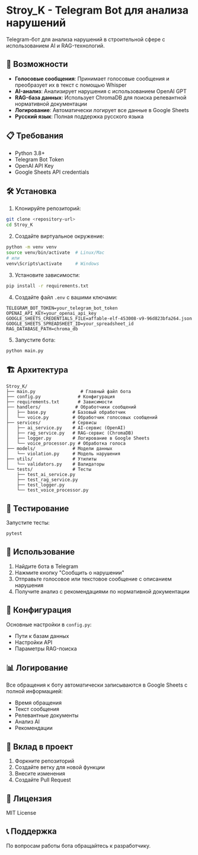 # Stroy_K - Telegram Bot для анализа нарушений

Telegram-бот для анализа нарушений в строительной сфере с использованием AI и RAG-технологий.

## 🚀 Возможности

- **Голосовые сообщения**: Принимает голосовые сообщения и преобразует их в текст с помощью Whisper
- **AI-анализ**: Анализирует нарушения с использованием OpenAI GPT
- **RAG-база данных**: Использует ChromaDB для поиска релевантной нормативной документации
- **Логирование**: Автоматически логирует все данные в Google Sheets
- **Русский язык**: Полная поддержка русского языка

## 📋 Требования

- Python 3.8+
- Telegram Bot Token
- OpenAI API Key
- Google Sheets API credentials

## 🛠 Установка

1. Клонируйте репозиторий:
```bash
git clone <repository-url>
cd Stroy_K
```

2. Создайте виртуальное окружение:
```bash
python -m venv venv
source venv/bin/activate  # Linux/Mac
# или
venv\Scripts\activate     # Windows
```

3. Установите зависимости:
```bash
pip install -r requirements.txt
```

4. Создайте файл `.env` с вашими ключами:
```env
TELEGRAM_BOT_TOKEN=your_telegram_bot_token
OPENAI_API_KEY=your_openai_api_key
GOOGLE_SHEETS_CREDENTIALS_FILE=affable-elf-453008-v9-96d823bfa264.json
GOOGLE_SHEETS_SPREADSHEET_ID=your_spreadsheet_id
RAG_DATABASE_PATH=chroma_db
```

5. Запустите бота:
```bash
python main.py
```

## 🏗 Архитектура

```
Stroy_K/
├── main.py                 # Главный файл бота
├── config.py              # Конфигурация
├── requirements.txt       # Зависимости
├── handlers/             # Обработчики сообщений
│   ├── base.py          # Базовый обработчик
│   └── voice.py         # Обработчик голосовых сообщений
├── services/            # Сервисы
│   ├── ai_service.py    # AI-сервис (OpenAI)
│   ├── rag_service.py   # RAG-сервис (ChromaDB)
│   ├── logger.py        # Логирование в Google Sheets
│   └── voice_processor.py # Обработка голоса
├── models/              # Модели данных
│   └── violation.py     # Модель нарушения
├── utils/               # Утилиты
│   └── validators.py    # Валидаторы
└── tests/               # Тесты
    ├── test_ai_service.py
    ├── test_rag_service.py
    ├── test_logger.py
    └── test_voice_processor.py
```

## 🧪 Тестирование

Запустите тесты:
```bash
pytest
```

## 📝 Использование

1. Найдите бота в Telegram
2. Нажмите кнопку "Сообщить о нарушении"
3. Отправьте голосовое или текстовое сообщение с описанием нарушения
4. Получите анализ с рекомендациями по нормативной документации

## 🔧 Конфигурация

Основные настройки в `config.py`:
- Пути к базам данных
- Настройки API
- Параметры RAG-поиска

## 📊 Логирование

Все обращения к боту автоматически записываются в Google Sheets с полной информацией:
- Время обращения
- Текст сообщения
- Релевантные документы
- Анализ AI
- Рекомендации

## 🤝 Вклад в проект

1. Форкните репозиторий
2. Создайте ветку для новой функции
3. Внесите изменения
4. Создайте Pull Request

## 📄 Лицензия

MIT License

## 📞 Поддержка

По вопросам работы бота обращайтесь к разработчику. 